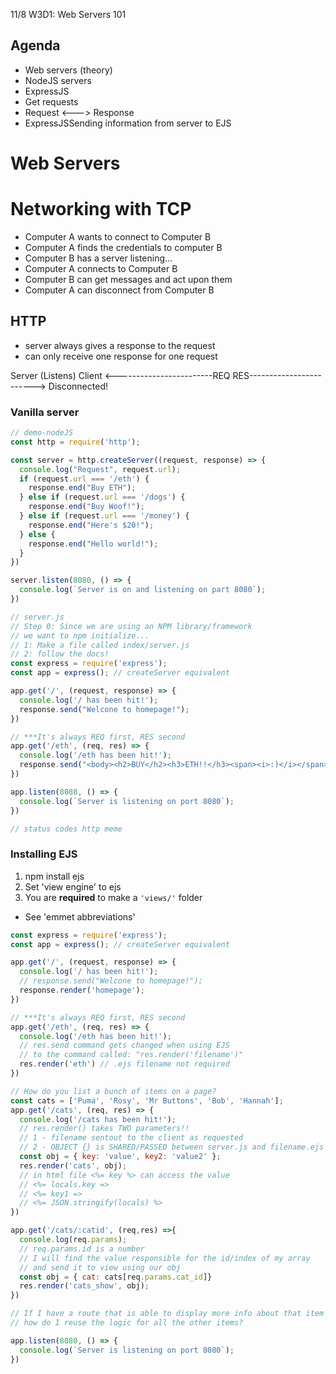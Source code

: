 11/8 W3D1: Web Servers 101
## Agenda
- Web servers (theory)
- NodeJS servers
- ExpressJS
- Get requests
- Request <---> Response
- ExpressJSSending information from server to EJS

# Web Servers
# Networking with TCP
- Computer A wants to connect to Computer B
- Computer A finds the credentials to computer B
- Computer B has a server listening...
- Computer A connects to Computer B
- Computer B can get messages and act upon them
- Computer A can disconnect from Computer B

## HTTP
- server always gives a response to the request
- can only receive one response for one request

Server (Listens)           Client
    <------------------------REQ
    RES------------------------>
            Disconnected!
### Vanilla server
```javascript
// demo-nodeJS
const http = require('http');

const server = http.createServer((request, response) => {
  console.log("Request", request.url);
  if (request.url === '/eth') {
    response.end("Buy ETH");
  } else if (request.url === '/dogs') {
    response.end("Buy Woof!");
  } else if (request.url === '/money') {
    response.end("Here's $20!");
  } else {
    response.end("Hello world!");
  }
})

server.listen(8080, () => {
  console.log(`Server is on and listening on part 8080`);
})
```
```javascript
// server.js
// Step 0: Since we are using an NPM library/framework
// we want to npm initialize...
// 1: Make a file called index/server.js
// 2: follow the docs!
const express = require('express');
const app = express(); // createServer equivalent

app.get('/', (request, response) => {
  console.log('/ has been hit!');
  response.send("Welcone to homepage!");
})

// ***It's always REQ first, RES second
app.get('/eth', (req, res) => {
  console.log('/eth has been hit!');
  response.send("<body><h2>BUY</h2><h3>ETH!!</h3><span><i>:)</i></span></body>");
})

app.listen(8080, () => {
  console.log(`Server is listening on port 8080`);
})

// status codes http meme
```
### Installing EJS
1. npm install ejs
2. Set 'view engine' to ejs
3. You are **required** to make a `'views/'` folder

* See 'emmet abbreviations'
```javascript
const express = require('express');
const app = express(); // createServer equivalent

app.get('/', (request, response) => {
  console.log('/ has been hit!');
  // response.send("Welcone to homepage!");
  response.render('homepage');
})

// ***It's always REQ first, RES second
app.get('/eth', (req, res) => {
  console.log('/eth has been hit!');
  // res.send command gets changed when using EJS
  // to the command called: "res.render('filename')"
  res.render('eth') // .ejs filename not required
})

// How do you list a bunch of items on a page?
const cats = ['Puma', 'Rosy', 'Mr Buttons', 'Bob', 'Hannah'];
app.get('/cats', (req, res) => {
  console.log('/cats has been hit!');
  // res.render() takes TWO parameters!!
  // 1 - filename sentout to the client as requested
  // 2 - OBJECT {} is SHARED/PASSED between server.js and filename.ejs
  const obj = { key: 'value', key2: 'value2' };
  res.render('cats', obj);
  // in html file <%= key %> can access the value
  // <%= locals.key =>
  // <%= key1 =>
  // <%= JSON.stringify(locals) %>
})

app.get('/cats/:catid', (req,res) =>{
  console.log(req.params);
  // req.params.id is a number
  // I will find the value responsible for the id/index of my array
  // and send it to view using our obj
  const obj = { cat: cats[req.params.cat_id]}
  res.render('cats_show', obj);
})

// If I have a route that is able to display more info about that item
// how do I reuse the logic for all the other items?

app.listen(8080, () => {
  console.log(`Server is listening on port 8080`);
})
